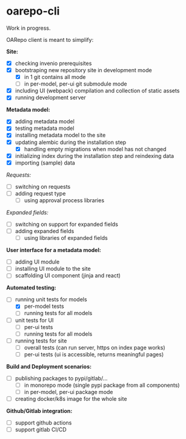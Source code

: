 # oarepo-cli

Work in progress.

OARepo client is meant to simplify:

**Site:**

* [x] checking invenio prerequisites
* [x] bootstraping new repository site in development mode
    * [x] in 1 git contains all mode
    * [ ] in per-model, per-ui git submodule mode
* [x] including UI (webpack) compilation and collection of static assets
* [x] running development server

**Metadata model:**

* [x] adding metadata model
* [x] testing metadata model
* [x] installing metadata model to the site
* [x] updating alembic during the installation step
    * [x] handling empty migrations when model has not changed
* [x] initializing index during the installation step and reindexing data
* [x] importing (sample) data

*Requests:*
* [ ] switching on requests
* [ ] adding request type
    * [ ] using approval process libraries

*Expanded fields:*
* [ ] switching on support for expanded fields
* [ ] adding expanded fields
    * [ ] using libraries of expanded fields

**User interface for a metadata model:**

* [ ] adding UI module
* [ ] installing UI module to the site
* [ ] scaffolding UI component (jinja and react)

**Automated testing:**

* [ ] running unit tests for models
    * [x] per-model tests
    * [ ] running tests for all models
* [ ] unit tests for UI
    * [ ] per-ui tests
    * [ ] running tests for all models
* [ ] running tests for site
    * [ ] overall tests (can run server, https on index page works)
    * [ ] per-ui tests (ui is accessible, returns meaningful pages)

**Build and Deployment scenarios:**

* [ ] publishing packages to pypi/gitlab/...
    * [ ] in monorepo mode (single pypi package from all components)
    * [ ] in per-model, per-ui package mode

* [ ] creating docker/k8s image for the whole site

**Github/Gitlab integration:**

* [ ] support github actions
* [ ] support gitlab CI/CD
